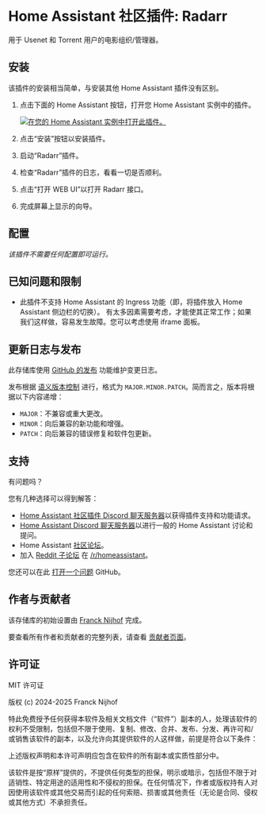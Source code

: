 # Home Assistant 社区插件: Radarr

用于 Usenet 和 Torrent 用户的电影组织/管理器。

## 安装

该插件的安装相当简单，与安装其他 Home Assistant 插件没有区别。

1. 点击下面的 Home Assistant 按钮，打开您 Home Assistant 实例中的插件。

   [![在您的 Home Assistant 实例中打开此插件。][addon-badge]][addon]

1. 点击“安装”按钮以安装插件。
1. 启动“Radarr”插件。
1. 检查“Radarr”插件的日志，看看一切是否顺利。
1. 点击“打开 WEB UI”以打开 Radarr 接口。
1. 完成屏幕上显示的向导。

## 配置

_该插件不需要任何配置即可运行。_

## 已知问题和限制

- 此插件不支持 Home Assistant 的 Ingress 功能（即，将插件放入 Home Assistant 侧边栏的切换）。
  有太多因素需要考虑，才能使其正常工作；如果我们这样做，容易发生故障。您可以考虑使用 iframe 面板。

## 更新日志与发布

此存储库使用 [GitHub 的发布][releases] 功能维护变更日志。

发布根据 [语义版本控制][semver] 进行，格式为 `MAJOR.MINOR.PATCH`。简而言之，版本将根据以下内容递增：

- `MAJOR`：不兼容或重大更改。
- `MINOR`：向后兼容的新功能和增强。
- `PATCH`：向后兼容的错误修复和软件包更新。

## 支持

有问题吗？

您有几种选择可以得到解答：

- [Home Assistant 社区插件 Discord 聊天服务器][discord]以获得插件支持和功能请求。
- [Home Assistant Discord 聊天服务器][discord-ha]以进行一般的 Home Assistant 讨论和提问。
- Home Assistant [社区论坛][forum]。
- 加入 [Reddit 子论坛][reddit] 在 [/r/homeassistant][reddit]。

您还可以在此 [打开一个问题][issue] GitHub。

## 作者与贡献者

该存储库的初始设置由 [Franck Nijhof][frenck] 完成。

要查看所有作者和贡献者的完整列表，请查看 [贡献者页面][contributors]。

## 许可证

MIT 许可证

版权 (c) 2024-2025 Franck Nijhof

特此免费授予任何获得本软件及相关文档文件（“软件”）副本的人，处理该软件的权利不受限制，包括但不限于使用、复制、修改、合并、发布、分发、再许可和/或销售该软件的副本，以及允许向其提供软件的人这样做，前提是符合以下条件：

上述版权声明和本许可声明应包含在软件的所有副本或实质性部分中。

该软件是按“原样”提供的，不提供任何类型的担保，明示或暗示，包括但不限于对适销性、特定用途的适用性和不侵权的担保。在任何情况下，作者或版权持有人对因使用该软件或其他交易而引起的任何索赔、损害或其他责任（无论是合同、侵权或其他方式）不承担责任。

[addon-badge]: https://my.home-assistant.io/badges/supervisor_addon.svg
[addon]: https://my.home-assistant.io/redirect/supervisor_addon/?addon=a0d7b954_radarr&repository_url=https%3A%2F%2Fgithub.com%2Fhassio-addons%2Frepository
[contributors]: https://github.com/hassio-addons/addon-radarr/graphs/contributors
[discord-ha]: https://discord.gg/c5DvZ4e
[discord]: https://discord.me/hassioaddons
[forum]: https://community.home-assistant.io/t/?u=frenck
[frenck]: https://github.com/frenck
[issue]: https://github.com/hassio-addons/addon-radarr/issues
[reddit]: https://reddit.com/r/homeassistant
[releases]: https://github.com/hassio-addons/addon-radarr/releases
[semver]: http://semver.org/spec/v2.0.0.html